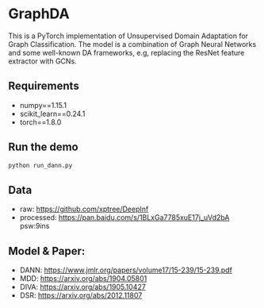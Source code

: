 # GraphDA
This is a PyTorch implementation of Unsupervised Domain Adaptation for Graph Classification. 
The model is a combination of Graph Neural Networks and some well-known DA frameworks, e.g, replacing the ResNet feature extractor with GCNs. 

## Requirements
* numpy==1.15.1
* scikit_learn==0.24.1
* torch==1.8.0

## Run the demo
```bash
python run_dann.py
```

## Data
* raw: https://github.com/xptree/DeepInf
* processed: https://pan.baidu.com/s/1BLxGa7785xuE17j_uVd2bA psw:9ins 

## Model & Paper:
* DANN: https://www.jmlr.org/papers/volume17/15-239/15-239.pdf
* MDD: https://arxiv.org/abs/1904.05801
* DIVA: https://arxiv.org/abs/1905.10427
* DSR: https://arxiv.org/abs/2012.11807

